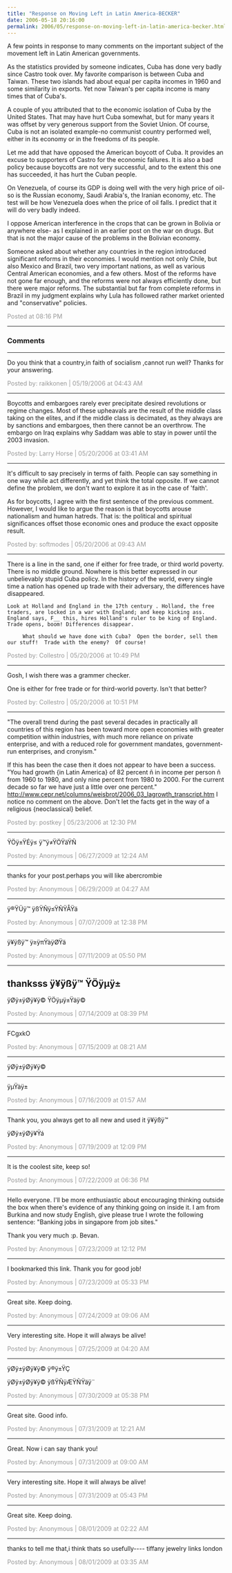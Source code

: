 ```yaml
---
title: "Response on Moving Left in Latin America-BECKER"
date: 2006-05-18 20:16:00
permalink: 2006/05/response-on-moving-left-in-latin-america-becker.html
---
```

A few points in response to many comments on the important subject of the movement left in Latin American governments.

As the statistics provided by someone indicates, Cuba has done very badly since Castro took over. My favorite comparison is between Cuba and Taiwan. These two islands had about equal per capita incomes in 1960 and some similarity in exports. Yet now Taiwan's per capita income is many times that of Cuba's.

A couple of you attributed that to the economic isolation of Cuba by the United States. That may have hurt Cuba somewhat, but for many years it was offset by very generous support from the Soviet Union. Of course, Cuba is not an isolated example-no communist country performed well, either in its economy or in the freedoms of its people.

Let me add that have opposed the American boycott of Cuba. It provides an excuse to supporters of Castro for the economic failures. It is also a bad policy because boycotts are not very successful, and to the extent this one has succeeded, it has hurt the Cuban people.

On Venezuela, of course its GDP is doing well with the very high price of oil-so is the Russian economy, Saudi Arabia's, the Iranian economy, etc. The test will be how Venezuela does when the price of oil falls. I predict that it will do very badly indeed.

I oppose American interference in the crops that can be grown in Bolivia or anywhere else- as I explained in an earlier post on the war on drugs. But that is not the major cause of the problems in the Bolivian economy.

Someone asked about whether any countries in the region introduced significant reforms in their economies. I would mention not only Chile, but also Mexico and Brazil, two very important nations, as well as various Central American economies, and a few others. Most of the reforms have not gone far enough, and the reforms were not always efficiently done, but there were major reforms. The substantial but far from complete reforms in Brazil in my judgment explains why Lula has followed rather market oriented and "conservative" policies.

<span style="color:#999">Posted at 08:16 PM</span>

<!-- more -->

---

### Comments

---

Do you think that a country,in faith of socialism ,cannot run well?
Thanks for your answering.

<span style="color:#999">Posted by: raikkonen | 05/19/2006 at 04:43 AM</span>

---

Boycotts and embargoes rarely ever precipitate desired revolutions or regime changes.  Most of these upheavals are the result of the middle class taking on the elites, and if the middle class is decimated, as they always are by sanctions and embargoes, then there cannot be an overthrow.  The embargo on Iraq explains why Saddam was able to stay in power until the 2003 invasion.

<span style="color:#999">Posted by: Larry Horse | 05/20/2006 at 03:41 AM</span>

---

It's difficult to say precisely in terms of faith. People can say something in one way while act differently, and yet think the total opposite. If we cannot define the problem, we don't want to explore it as in the case of 'faith'.

As for boycotts, I agree with the first sentence of the previous comment. However, I would like to argue the reason is that boycotts arouse nationalism and human hatreds. That is: the political and spiritual significances offset those economic ones and produce the exact opposite result.

<span style="color:#999">Posted by: softmodes | 05/20/2006 at 09:43 AM</span>

---

There is a line in the sand, one if either for free trade, or third world poverty.  There is no middle ground.  Nowhere is this better expressed in our unbelievably stupid Cuba policy.  In the history of the world, every single time a nation has opened up trade with their adversary, the differences have disappeared.



	Look at Holland and England in the 17th century . Holland, the free traders, are locked in a war with England; and keep kicking ass. England says, F__ this, hires Holland's ruler to be king of England.  Trade opens, boom! Differences disappear.  

         What should we have done with Cuba?  Open the border, sell them our stuff!  Trade with the enemy?  Of course!

<span style="color:#999">Posted by: Collestro | 05/20/2006 at 10:49 PM</span>

---

Gosh, I wish there was a grammer checker.  


One is either for free trade or for third-world poverty.  Isn't that better?

<span style="color:#999">Posted by: Collestro | 05/20/2006 at 10:51 PM</span>

---

"The overall trend during the past several decades in practically all countries of this region has been toward more open economies with greater competition within industries, with much more reliance on private enterprise, and with a reduced role for government mandates, government-run enterprises, and cronyism."

If this has been the case then it does not appear to have been a success. "You had growth {in Latin America} of 82 percent ñ in income per person ñ from 1960 to 1980, and only nine percent from 1980 to 2000. For the current decade so far we have just a little over one percent."
http://www.cepr.net/columns/weisbrot/2006_03_lagrowth_transcript.htm
I notice no comment on the above.
Don't let the facts get in the way of a religious {neoclassical} belief.

<span style="color:#999">Posted by: postkey | 05/23/2006 at 12:30 PM</span>

---

ŸÖÿ±ŸÉÿ≤ ÿ™ÿ≠ŸÖŸäŸÑ

<span style="color:#999">Posted by: Anonymous | 06/27/2009 at 12:24 AM</span>

---

thanks for your post.perhaps you will like abercrombie

<span style="color:#999">Posted by: Anonymous | 06/29/2009 at 04:27 AM</span>

---

ÿ®ŸÜÿ™ ÿßŸÑÿ≤ŸÑŸÅŸä

<span style="color:#999">Posted by: Anonymous | 07/07/2009 at 12:38 PM</span>

---


ÿ¥ÿßÿ™ ÿ≥ÿπŸàÿØŸä

<span style="color:#999">Posted by: Anonymous | 07/11/2009 at 05:50 PM</span>

---

thanksss
ÿ¥ÿßÿ™ ŸÖÿµÿ±
--
ÿØÿ±ÿØÿ¥ÿ© ŸÖÿµÿ±Ÿäÿ©

<span style="color:#999">Posted by: Anonymous | 07/14/2009 at 08:39 PM</span>

---

FCgxkO

<span style="color:#999">Posted by: Anonymous | 07/15/2009 at 08:21 AM</span>

---

ÿØÿ±ÿØÿ¥ÿ©
___
ÿµŸàÿ±

<span style="color:#999">Posted by: Anonymous | 07/16/2009 at 01:57 AM</span>

---

Thank you, you always get to all new and used it 
ÿ¥ÿßÿ™ 

ÿØÿ±ÿØÿ¥Ÿá

<span style="color:#999">Posted by: Anonymous | 07/19/2009 at 12:09 PM</span>

---

It is the coolest site, keep so!

<span style="color:#999">Posted by: Anonymous | 07/22/2009 at 06:36 PM</span>

---

Hello everyone. I'll be more enthusiastic about encouraging thinking outside the box when there's evidence of any thinking going on inside it.
I am from Burkina and now study English, give please true I wrote the following sentence: "Banking jobs in singapore from job sites."

Thank you very much :p. Bevan.

<span style="color:#999">Posted by: Anonymous | 07/23/2009 at 12:12 PM</span>

---

I bookmarked this link. Thank you for good job!

<span style="color:#999">Posted by: Anonymous | 07/23/2009 at 05:33 PM</span>

---

Great site. Keep doing.

<span style="color:#999">Posted by: Anonymous | 07/24/2009 at 09:06 AM</span>

---

Very interesting site. Hope it will always be alive!

<span style="color:#999">Posted by: Anonymous | 07/25/2009 at 04:20 AM</span>

---

ÿØÿ±ÿØÿ¥ÿ© ÿ®ÿ±ŸÇ 


ÿØÿ±ÿØÿ¥ÿ© ÿßŸÑÿÆŸÑŸäÿ¨

<span style="color:#999">Posted by: Anonymous | 07/30/2009 at 05:38 PM</span>

---

Great site. Good info.

<span style="color:#999">Posted by: Anonymous | 07/31/2009 at 12:21 AM</span>

---

Great. Now i can say thank you!

<span style="color:#999">Posted by: Anonymous | 07/31/2009 at 09:00 AM</span>

---

Very interesting site. Hope it will always be alive!

<span style="color:#999">Posted by: Anonymous | 07/31/2009 at 05:43 PM</span>

---

Great site. Keep doing.

<span style="color:#999">Posted by: Anonymous | 08/01/2009 at 02:22 AM</span>

---

thanks to tell me that,i think thats so usefully----
tiffany jewelry 
links london

<span style="color:#999">Posted by: Anonymous | 08/01/2009 at 03:35 AM</span>